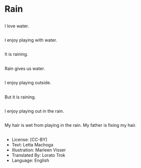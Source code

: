# Rain

##
I love water.

##
I enjoy playing with
water.

##
It is raining.

##
Rain gives us water.

##
I enjoy playing outside.

##
But it is raining.

##
I enjoy playing out in
the rain.

##
My hair is wet from
playing in the rain.
My father is fixing my
hair.

##
* License: [CC-BY]
* Text: Letta Machoga
* Illustration: Marleen Visser
* Translated By: Lorato Trok
* Language: English
